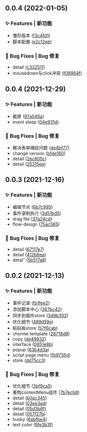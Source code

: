 ## 0.0.4 (2022-01-05)


### ✨ Features | 新功能

* 雏形版本 ([f3c4fd1](https://gitee.com/Y_onghu/test-monster/commit/f3c4fd1))
* 脚本配置 ([e2c12eb](https://gitee.com/Y_onghu/test-monster/commit/e2c12eb))


### 🐛 Bug Fixes | Bug 修复

* detail ([c332511](https://gitee.com/Y_onghu/test-monster/commit/c332511))
* mousedown与click冲突 ([f08864f](https://gitee.com/Y_onghu/test-monster/commit/f08864f))



## 0.0.4 (2021-12-29)


### ✨ Features | 新功能

* 截屏 ([97a546a](https://gitee.com/Y_onghu/test-monster/commit/97a546a))
* event sleep ([04e931d](https://gitee.com/Y_onghu/test-monster/commit/04e931d))


### 🐛 Bug Fixes | Bug 修复

* 解决表单捕捉问题 ([de4bf77](https://gitee.com/Y_onghu/test-monster/commit/de4bf77))
* change version ([b1de160](https://gitee.com/Y_onghu/test-monster/commit/b1de160))
* detail ([2ec805c](https://gitee.com/Y_onghu/test-monster/commit/2ec805c))
* detail ([25315ee](https://gitee.com/Y_onghu/test-monster/commit/25315ee))



## 0.0.3 (2021-12-16)


### ✨ Features | 新功能

* 编辑节点 ([6b7c995](https://gitee.com/Y_onghu/test-monster/commit/6b7c995))
* 事件录制执行 ([3d51bd5](https://gitee.com/Y_onghu/test-monster/commit/3d51bd5))
* drag file ([37a24cd](https://gitee.com/Y_onghu/test-monster/commit/37a24cd))
* flow-design ([75ac565](https://gitee.com/Y_onghu/test-monster/commit/75ac565))


### 🐛 Bug Fixes | Bug 修复

* detail ([67117e7](https://gitee.com/Y_onghu/test-monster/commit/67117e7))
* detail ([412b6ea](https://gitee.com/Y_onghu/test-monster/commit/412b6ea))
* detal" ([5b517a8](https://gitee.com/Y_onghu/test-monster/commit/5b517a8))



## 0.0.2 (2021-12-13)


### ✨ Features | 新功能

* 事件记录 ([fb1fee2](https://gitee.com/Y_onghu/test-monster/commit/fb1fee2))
* 添加脚本中心 ([367bc42](https://gitee.com/Y_onghu/test-monster/commit/367bc42))
* 同步到插件store ([3d9b302](https://gitee.com/Y_onghu/test-monster/commit/3d9b302))
* 优化细节 ([489d59e](https://gitee.com/Y_onghu/test-monster/commit/489d59e))
* 粘贴板store ([57f6cab](https://gitee.com/Y_onghu/test-monster/commit/57f6cab))
* chorme template ([28718d8](https://gitee.com/Y_onghu/test-monster/commit/28718d8))
* copy ([de49932](https://gitee.com/Y_onghu/test-monster/commit/de49932))
* interface ([0951e8b](https://gitee.com/Y_onghu/test-monster/commit/0951e8b))
* popup ([63b4d3a](https://gitee.com/Y_onghu/test-monster/commit/63b4d3a))
* script page  menu ([fb9735d](https://gitee.com/Y_onghu/test-monster/commit/fb9735d))
* store ([dd75cc3](https://gitee.com/Y_onghu/test-monster/commit/dd75cc3))


### 🐛 Bug Fixes | Bug 修复

* 优化细节 ([3bf9ca5](https://gitee.com/Y_onghu/test-monster/commit/3bf9ca5))
* 重构contextMenu组件 ([7b7ecb8](https://gitee.com/Y_onghu/test-monster/commit/7b7ecb8))
* detail ([b0ac345](https://gitee.com/Y_onghu/test-monster/commit/b0ac345))
* detail ([03ee3ad](https://gitee.com/Y_onghu/test-monster/commit/03ee3ad))
* detail ([05d3b6f](https://gitee.com/Y_onghu/test-monster/commit/05d3b6f))
* detail ([057f27b](https://gitee.com/Y_onghu/test-monster/commit/057f27b))
* husky ([6abfbe4](https://gitee.com/Y_onghu/test-monster/commit/6abfbe4))
* text color ([9fe3b3f](https://gitee.com/Y_onghu/test-monster/commit/9fe3b3f))



